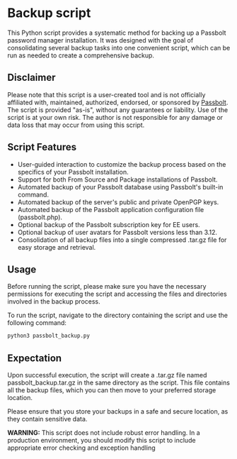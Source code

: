# Backup script

This Python script provides a systematic method for backing up a Passbolt password manager installation. It was designed with the goal of consolidating several backup tasks into one convenient script, which can be run as needed to create a comprehensive backup.

## Disclaimer
Please note that this script is a user-created tool and is not officially affiliated with, maintained, authorized, endorsed, or sponsored by [Passbolt](https://github.com/passbolt/). The script is provided "as-is", without any guarantees or liability. Use of the script is at your own risk. The author is not responsible for any damage or data loss that may occur from using this script.

## Script Features
- User-guided interaction to customize the backup process based on the specifics of your Passbolt installation.
- Support for both From Source and Package installations of Passbolt.
- Automated backup of your Passbolt database using Passbolt's built-in command.
- Automated backup of the server's public and private OpenPGP keys.
- Automated backup of the Passbolt application configuration file (passbolt.php).
- Optional backup of the Passbolt subscription key for EE users.
- Optional backup of user avatars for Passbolt versions less than 3.12.
- Consolidation of all backup files into a single compressed .tar.gz file for easy storage and retrieval.

## Usage
Before running the script, please make sure you have the necessary permissions for executing the script and accessing the files and directories involved in the backup process.

To run the script, navigate to the directory containing the script and use the following command:

```bash
python3 passbolt_backup.py
``` 

## Expectation
Upon successful execution, the script will create a .tar.gz file named passbolt_backup.tar.gz in the same directory as the script. This file contains all the backup files, which you can then move to your preferred storage location.

Please ensure that you store your backups in a safe and secure location, as they contain sensitive data.

**WARNING:** This script does not include robust error handling. In a production environment, you should modify this script to include appropriate error checking and exception handling